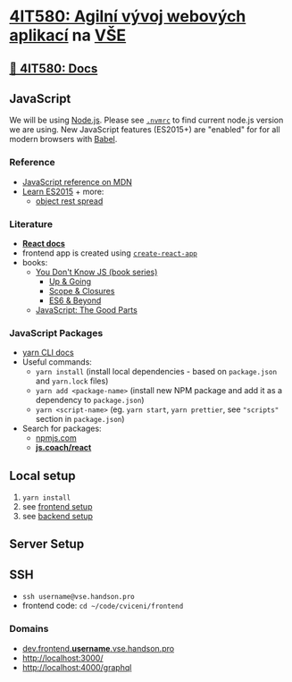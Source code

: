 # [4IT580: Agilní vývoj webových aplikací](http://4it580.vse.cz/) na [VŠE](https://www.vse.cz/)

## [📖 4IT580: Docs](https://vse-4it580-docs-2021.vercel.app)

## JavaScript

We will be using [Node.js](https://nodejs.org/). Please see [`.nvmrc`](./nvmrc) to find current node.js version we are using.
New JavaScript features (ES2015+) are "enabled" for for all modern browsers with [Babel](https://babeljs.io/).

### Reference

- [JavaScript reference on MDN](https://developer.mozilla.org/en-US/docs/Web/JavaScript/Reference)
- [Learn ES2015](https://babeljs.io/docs/en/learn) + more:
  - [object rest spread](http://babeljs.io/docs/plugins/transform-object-rest-spread/)

### Literature

- **[React docs](https://reactjs.org/docs/getting-started.html)**
- frontend app is created using [`create-react-app`](https://create-react-app.dev/)
- books:
  - [You Don't Know JS (book series)](https://github.com/getify/You-Dont-Know-JS/tree/1st-ed)
    - [Up & Going](https://github.com/getify/You-Dont-Know-JS/blob/1st-ed/up%20%26%20going/README.md)
    - [Scope & Closures](https://github.com/getify/You-Dont-Know-JS/blob/1st-ed/scope%20%26%20closures/README.md)
    - [ES6 & Beyond](https://github.com/getify/You-Dont-Know-JS/blob/1st-ed/es6%20%26%20beyond/README.md)
  - [JavaScript: The Good Parts](http://shop.oreilly.com/product/9780596517748.do)

### JavaScript Packages

- [yarn CLI docs](https://yarnpkg.com/en/docs/cli/)
- Useful commands:
  - `yarn install` (install local dependencies - based on `package.json` and `yarn.lock` files)
  - `yarn add <package-name>` (install new NPM package and add it as a dependency to `package.json`)
  - `yarn <script-name>` (eg. `yarn start`, `yarn prettier`, see `"scripts"` section in `package.json`)
- Search for packages:
  - [npmjs.com](https://www.npmjs.com/)
  - **[js.coach/react](https://js.coach/react)**

## Local setup
1) `yarn install`
2) see [frontend setup](frontend/README.md)
2) see [backend setup](backend/README.md)

## Server Setup

## SSH

- `ssh username@vse.handson.pro`
- frontend code: `cd ~/code/cviceni/frontend`

### Domains

- [dev.frontend.**username**.vse.handson.pro](http://dev.frontend.username.vse.handson.pro)
- [http://localhost:3000/](http://localhost:3000/)
- [http://localhost:4000/graphql](http://localhost:4000/graphql)
